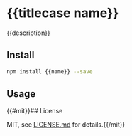 
# {{titlecase name}}

{{description}}

## Install

```bash
npm install {{name}} --save
```

## Usage

{{#mit}}## License

MIT, see [LICENSE.md](http://github.com/{{repository}}/blob/master/LICENSE.md) for details.{{/mit}}

